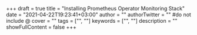 +++
draft = true
title = "Installing Prometheus Operator Monitoring Stack"
date = "2021-04-22T19:23:41+03:00"
author = ""
authorTwitter = "" #do not include @
cover = ""
tags = ["", ""]
keywords = ["", ""]
description = ""
showFullContent = false
+++
